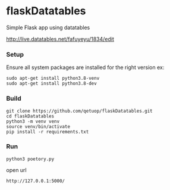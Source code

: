 # flaskDatatables
Simple Flask app using datatables

http://live.datatables.net/fafuyeyu/1834/edit

### Setup
Ensure all system packages are installed for the right version ex:
```
sudo apt-get install python3.8-venv
sudo apt-get install python3.8-dev
```

### Build
```
git clone https://github.com/qetuop/flaskDatatables.git
cd flaskDatatables
python3 -m venv venv  
source venv/bin/activate
pip install -r requirements.txt

```

### Run
```python3 poetory.py``` 

open url 

```http://127.0.0.1:5000/```

